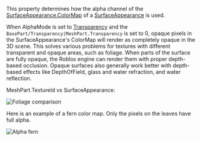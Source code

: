 This property determines how the alpha channel of the [SurfaceAppearance.ColorMap](https://developer.roblox.com/en-us/api-reference/property/SurfaceAppearance/ColorMap) of a [SurfaceAppearance](https://developer.roblox.com/en-us/api-reference/class/SurfaceAppearance) is used.

When AlphaMode is set to [Transparency](https://developer.roblox.com/en-us/api-reference/enum/AlphaMode) and the `BasePart/Transparency|MeshPart.Transparency` is set to 0, opaque pixels in the SurfaceAppearance's ColorMap will render as completely opaque in the 3D scene. This solves various problems for textures with different transparent and opaque areas, such as foliage. When parts of the surface are fully opaque, the Roblox engine can render them with proper depth-based occlusion. Opaque surfaces also generally work better with depth-based effects like DepthOfField, glass and water refraction, and water reflection.

MeshPart.TextureId vs SurfaceAppearance:

![Foliage comparison](https://developer.roblox.com/assets/bltc11b6d62483163b0/leaves-comparison.gif)

Here is an example of a fern color map. Only the pixels on the leaves have full alpha.

![Alpha fern](https://developer.roblox.com/assets/blt1a2e3175d2522842/fern-color.png)